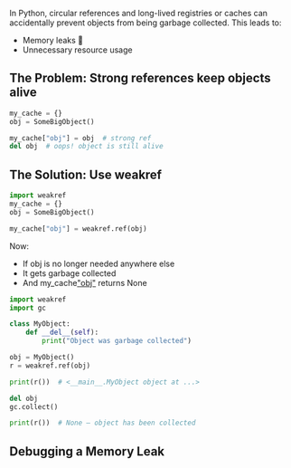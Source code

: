 In Python, circular references and long-lived registries or caches can accidentally prevent objects from being garbage collected. This leads to:
- Memory leaks 🚨
- Unnecessary resource usage

## The Problem: Strong references keep objects alive

```python
my_cache = {}
obj = SomeBigObject()

my_cache["obj"] = obj  # strong ref
del obj  # oops! object is still alive
```

## The Solution: Use weakref

```python
import weakref
my_cache = {}
obj = SomeBigObject()

my_cache["obj"] = weakref.ref(obj)
```

Now:

- If obj is no longer needed anywhere else
- It gets garbage collected
- And my_cache["obj"]() returns None

```python
import weakref
import gc

class MyObject:
    def __del__(self):
        print("Object was garbage collected")

obj = MyObject()
r = weakref.ref(obj)

print(r())  # <__main__.MyObject object at ...>

del obj
gc.collect()

print(r())  # None — object has been collected
```

## Debugging a Memory Leak 


